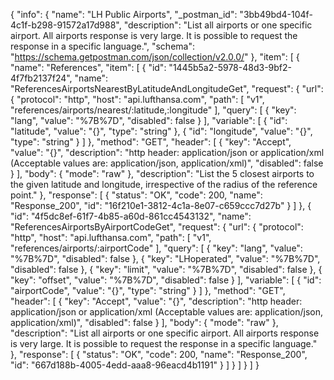 {
  "info": {
    "name": "LH Public Airports",
    "_postman_id": "3bb49bd4-104f-4c1f-b298-91572a17d988",
    "description": "List all airports or one specific airport. All airports response is very large. It is possible to request the response in a specific language.",
    "schema": "https://schema.getpostman.com/json/collection/v2.0.0/"
  },
  "item": [
    {
      "name": "References",
      "item": [
        {
          "id": "1445b5a2-5978-48d3-9bf2-4f7fb2137f24",
          "name": "ReferencesAirportsNearestByLatitudeAndLongitudeGet",
          "request": {
            "url": {
              "protocol": "http",
              "host": "api.lufthansa.com",
              "path": [
                "v1",
                "references/airports/nearest/:latitude,:longitude"
              ],
              "query": [
                {
                  "key": "lang",
                  "value": "%7B%7D",
                  "disabled": false
                }
              ],
              "variable": [
                {
                  "id": "latitude",
                  "value": "{}",
                  "type": "string"
                },
                {
                  "id": "longitude",
                  "value": "{}",
                  "type": "string"
                }
              ]
            },
            "method": "GET",
            "header": [
              {
                "key": "Accept",
                "value": "{}",
                "description": "http header: application/json or application/xml (Acceptable values are: application/json, application/xml)",
                "disabled": false
              }
            ],
            "body": {
              "mode": "raw"
            },
            "description": "List the 5 closest airports to the given latitude and longitude, irrespective of the radius of the reference point."
          },
          "response": [
            {
              "status": "OK",
              "code": 200,
              "name": "Response_200",
              "id": "16f210e1-3812-4c1a-8e07-c659ccc7d27b"
            }
          ]
        },
        {
          "id": "4f5dc8ef-61f7-4b85-a60d-861cc4543132",
          "name": "ReferencesAirportsByAirportCodeGet",
          "request": {
            "url": {
              "protocol": "http",
              "host": "api.lufthansa.com",
              "path": [
                "v1",
                "references/airports/:airportCode"
              ],
              "query": [
                {
                  "key": "lang",
                  "value": "%7B%7D",
                  "disabled": false
                },
                {
                  "key": "LHoperated",
                  "value": "%7B%7D",
                  "disabled": false
                },
                {
                  "key": "limit",
                  "value": "%7B%7D",
                  "disabled": false
                },
                {
                  "key": "offset",
                  "value": "%7B%7D",
                  "disabled": false
                }
              ],
              "variable": [
                {
                  "id": "airportCode",
                  "value": "{}",
                  "type": "string"
                }
              ]
            },
            "method": "GET",
            "header": [
              {
                "key": "Accept",
                "value": "{}",
                "description": "http header: application/json or application/xml (Acceptable values are: application/json, application/xml)",
                "disabled": false
              }
            ],
            "body": {
              "mode": "raw"
            },
            "description": "List all airports or one specific airport. All airports response is very large. It is possible to request the response in a specific language."
          },
          "response": [
            {
              "status": "OK",
              "code": 200,
              "name": "Response_200",
              "id": "667d188b-4005-4edd-aaa8-96eacd4b1191"
            }
          ]
        }
      ]
    }
  ]
}